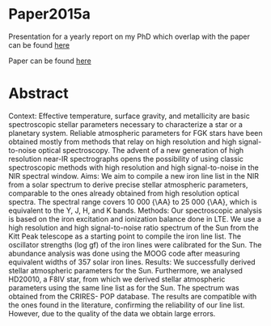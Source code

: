 # Paper2015a

Presentation for a yearly report on my PhD which overlap with the paper can be found [here](http://danielandreasen.github.io/Paper2015a/index.html#/)

Paper can be found [here](http://adsabs.harvard.edu/abs/2015arXiv151008273A)


# Abstract
Context: Effective temperature, surface gravity, and metallicity are basic spectroscopic stellar parameters necessary to characterize a star or a planetary system. Reliable atmospheric parameters for FGK stars have been obtained mostly from methods that relay on high resolution and high signal-to-noise optical spectroscopy. The advent of a new generation of high resolution near-IR spectrographs opens the possibility of using classic spectroscopic methods with high resolution and high signal-to-noise in the NIR spectral window. Aims: We aim to compile a new iron line list in the NIR from a solar spectrum to derive precise stellar atmospheric parameters, comparable to the ones already obtained from high resolution optical spectra. The spectral range covers 10 000 {\AA} to 25 000 {\AA}, which is equivalent to the Y, J, H, and K bands. Methods: Our spectroscopic analysis is based on the iron excitation and ionization balance done in LTE. We use a high resolution and high signal-to-noise ratio spectrum of the Sun from the Kitt Peak telescope as a starting point to compile the iron line list. The oscillator strengths (log gf) of the iron lines were calibrated for the Sun. The abundance analysis was done using the MOOG code after measuring equivalent widths of 357 solar iron lines. Results: We successfully derived stellar atmospheric parameters for the Sun. Furthermore, we analysed HD20010, a F8IV star, from which we derived stellar atmospheric parameters using the same line list as for the Sun. The spectrum was obtained from the CRIRES- POP database. The results are compatible with the ones found in the literature, confirming the reliability of our line list. However, due to the quality of the data we obtain large errors.
